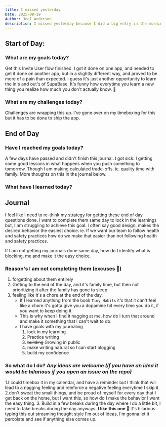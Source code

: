 ```yaml
---
title: I missed yesterday
Date: 2025-08-19
Author: Joel Anderson
description: I missed yesterday because I did a big entry in the morning for the day befores journal. another reason to get the day's journal done on the day.
---
```


## Start of Day:

### What are my goals today?
Get this Invite User flow finished. I got it done on one app, and needed to get it done on another app, but in a slightly different way, and proved to be more of a pain than expected. I guess it's just another opportunity to learn the in's and out's of SupaBase. It's funny how everytime you learn a new thing you realize how much you don't actually know. :rofl:

### What are my challenges today?
Challenges are wrapping this up. I've gone over on my timeboxing for this but it has to be done to ship the app.

## End of Day

### Have I reached my goals today?
A few days have passed and didn't finish this journal. I got sick. I getting some good lessons in what happens when you push something to tomorrow. Though I am making calculated trade-offs. ie. quality time with family. More thoughts on this in the journal below.

### What have I learned today?

## Journal
I feel like I need to re-think my strategy for getting these end of day questions done. I want to complete them same day to lock in the learnings but, I am struggling to achieve this goal. I often say good design, makes the desired behavior the easiest choice. ie. If we want our team to follow health and safety practices how do we make that easier than not following health and safety practices.

If I am not getting my journals done same day, how do I identify what is blocking, me and make it the easy choice.

### Reason's I am not completing them (excuses :rofl:)
1. forgetting about them entirely
2. Getting to the end of the day, and it's family time, but then not prioritizing it after the family has gone to sleep.
3. feeling like it's a chore at the end of the day.
    - If I learned anything from the book `Tiny Habits` it's that it can't feel like a chore it's gotta give you a dopamine hit every time you do it, if you want to keep doing it.
    - This is why when I find it nagging at me, how do I turn that around and make it something that I can't wait to do.
    - I have goals with my journaling
        1. lock in my learning
        2. Practice writing
        3. ~~building~~ Growing in public
        4. make writing natural so I can start blogging
        5. build my confidence

### So what do I do? _Any ideas are welcome (if you have an idea it would be hilarious if you open an issue on the repo)_
1.I could timebox it in my calendar, and have a reminder but I think that will lead to a nagging feeling and reinforce a negative feeling everytime I skip it.
2.don't sweat the small things, and be proud of myself for every day that I get back on the horse, but I want this, so how do I make the behavior I want the easy thing.
3. Build in a few breaks during the day where I do a little bit, I need to take breaks during the day anyways. **I like this one**
:thinking: It's hilarious typing this out streaming thought style
I'm out of ideas, I'm gonna let it percolate and see if anything else comes up.
